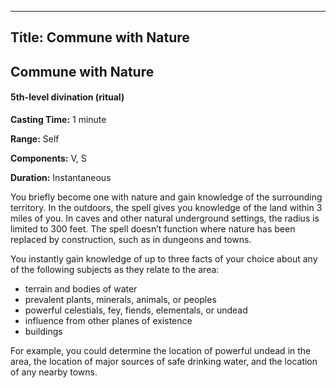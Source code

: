 -------------------------
Title: Commune with Nature
-------------------------

## Commune with Nature

#### 5th-level divination (ritual)


**Casting Time:** 1 minute

**Range:** Self

**Components:** V, S

**Duration:** Instantaneous


You briefly become one with nature and gain knowledge of the surrounding
territory. In the outdoors, the spell gives you knowledge of the land
within 3 miles of you. In caves and other natural underground settings,
the radius is limited to 300 feet. The spell doesn’t function where
nature has been replaced by construction, such as in dungeons and towns.

You instantly gain knowledge of up to three facts of your choice about
any of the following subjects as they relate to the area:

- terrain and bodies of water
- prevalent plants, minerals, animals, or peoples
- powerful celestials, fey, fiends, elementals, or undead
- influence from other planes of existence
- buildings

For example, you could determine the location of powerful undead in the
area, the location of major sources of safe drinking water, and the
location of any nearby towns.


